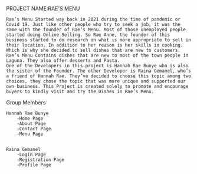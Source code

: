 PROJECT NAME:RAE'S MENU

    Rae’s Menu Started way back in 2021 during the time of pandemic or Covid 19. Just like other people who try to seek a job, it was the same with the founder of Rae’s Menu. Most of those unemployed people started doing Online Selling. So Rae Anne, the founder of this business started to do research on what is more appropriate to sell in their location. In addition to her reason is her skills in cooking. Which is why she decided to sell dishes that are new to customers. Rae’s Menu Contains dishes that are new to most of the town people in Laguna. They also offer desserts and Pasta.
    One of the Developers in this project is Hannah Rae Bunye who is also the sister of the Founder. The other Developer is Raina Gemanel, who’s a friend of Hannah Rae. They’ve decided to choose this topic among two choices, they chose the topic that was more unique and supported our own business. This Project is created solely to promote and encourage buyers to kindly visit and try the Dishes in Rae’s Menu.


Group Members

    Hannah Rae Bunye
        -Home Page
        -About Page
        -Contact Page
        -Menu Page


    Raina Gemanel
        -Login Page
        -Registration Page
        -Profile Page
